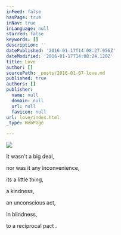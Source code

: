 ```yaml
---
inFeed: false
hasPage: true
inNav: true
inLanguage: null
starred: false
keywords: []
description: ''
datePublished: '2016-01-17T14:08:27.956Z'
dateModified: '2016-01-17T14:08:24.120Z'
title: Love
author: []
sourcePath: _posts/2016-01-07-love.md
published: true
authors: []
publisher:
  name: null
  domain: null
  url: null
  favicon: null
url: love/index.html
_type: WebPage

---
```

![](https://s3-us-west-2.amazonaws.com/the-grid-img/p/d30f315c0fce7ab2971379c44ee9207855014180.jpg)

It wasn't a big deal, 

nor was it 
any inconvenience, 

its a little thing, 

a kindness, 

an unconscious act, 

in blindness, 

to a reciprocal pact .